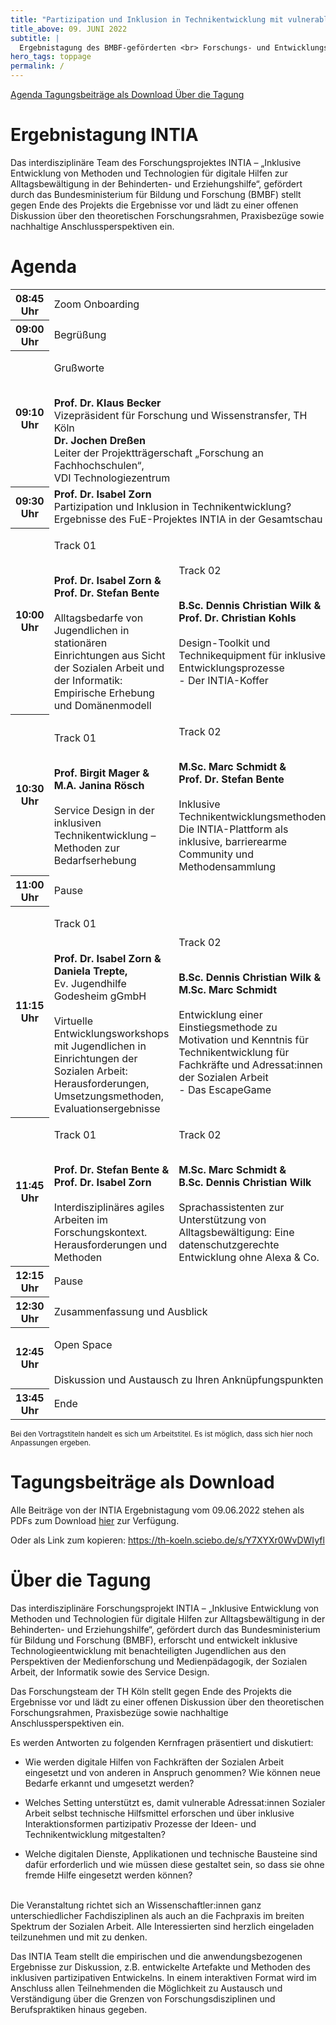 ```yaml
---
title: "Partizipation und Inklusion in Technikentwicklung mit vulnerablen Gruppen"
title_above: 09. JUNI 2022
subtitle: |
  Ergebnistagung des BMBF-geförderten <br> Forschungs- und Entwicklungsprojekts INTIA
hero_tags: toppage
permalink: /
---
```


<div class="button-row">
<a href="#agenda" class="button is-rounded is-dark">
  <span>Agenda</span>
</a>
<a href="#tagungsbeitrge-als-download" class="button is-rounded is-dark">
  <span>Tagungsbeiträge als Download</span>
</a>
<a href="#ber-die-tagung" class="button is-rounded is-dark">
  <span>Über die Tagung</span>
</a>
</div>

# Ergebnistagung INTIA

Das interdisziplinäre Team des Forschungsprojektes INTIA – „Inklusive Entwicklung von Methoden und
Technologien für digitale Hilfen zur Alltagsbewältigung in der Behinderten- und Erziehungshilfe“,
gefördert durch das Bundesministerium für Bildung und Forschung (BMBF) stellt gegen Ende des
Projekts die Ergebnisse vor und lädt zu einer offenen Diskussion über den theoretischen
Forschungsrahmen, Praxisbezüge sowie nachhaltige Anschlussperspektiven ein.

<!---
{% include highlighter.html min-height25p=false content="

<div class='columns'>
<div class='column is-one-third has-text-centered'>
<span class='icon is-small'>
<i class='fas icon-calendar fa-2x'></i>
</span>
<h3>Wann</h3>
Donnerstag, 09.06.2022
</br>
09:00 bis 13:30 Uhr
</div>
<div class='column is-one-third has-text-centered'>
<span class='icon is-small'>
<i class='fas icon-location fa-2x'></i>
</span>
<h3>Wo</h3>
Online, auf Zoom.
</br>
Kostenlos
</div>
<div class='column is-one-third has-text-centered'>
<span class='icon is-small'>
<i class='fas icon-login fa-2x'></i>
</span>
<h3>Wie</h3>
Anmeldung an
</br>

[intia@th-koeln.de](mailto:intia@th-koeln.de)

</div>
</div>
" %}
--->

# Agenda

<table class="tb">
    <tr>
       <th>08:45 Uhr</th>
       <td colspan="2">
          Zoom Onboarding
        </td>
    </tr>
    <tr>
        <th>09:00 Uhr</th>
        <td colspan="2">
          Begrüßung      
        </td>
    </tr>
    <tr>
        <th>09:10 Uhr</th>
        <td colspan="2">
          <p>Grußworte</p>
          <br>
          <strong>Prof. Dr. Klaus Becker</strong>
          <br>
          Vizepräsident für Forschung und Wissenstransfer, TH Köln
          <br>
          <strong>Dr. Jochen Dreßen</strong>
          <br>
          Leiter der Projektträgerschaft „Forschung an Fachhochschulen“, 
          <br>
          VDI Technologiezentrum
        </td>
    </tr>
    <tr>
        <th>09:30 Uhr</th>
        <td colspan="2">
          <strong>Prof. Dr. Isabel Zorn</strong>
          <br>
          Partizipation und Inklusion in Technikentwicklung? 
          <br>
          Ergebnisse des FuE-Projektes INTIA in der Gesamtschau
        </td>
    </tr>
    <tr>
        <th>10:00 Uhr</th>
        <td>
           <p>Track 01</p>
          <br>
          <strong>Prof. Dr. Isabel Zorn &</strong>
          <br>
          <strong>Prof. Dr. Stefan Bente</strong>
          <br>
          <br>
          Alltagsbedarfe von Jugendlichen in stationären Einrichtungen aus Sicht der Sozialen Arbeit und der Informatik: Empirische Erhebung und Domänenmodell
        </td>
        <td>
           <p> Track 02</p>
           <br>
           <strong>B.Sc. Dennis Christian Wilk &</strong>
          <br>
           <strong>Prof. Dr. Christian Kohls</strong>
          <br>
          <br>
          Design-Toolkit und Technikequipment für inklusive Entwicklungsprozesse 
          <br>
          - Der INTIA-Koffer
        </td>
    </tr>
     <tr>
        <th>10:30 Uhr</th>
        <td>
            <p>Track 01</p>
          <br>
           <strong>Prof. Birgit Mager &</strong>
          <br>
           <strong>M.A. Janina Rösch</strong>
          <br>
          <br>
          Service Design in der inklusiven Technikentwicklung – Methoden zur Bedarfserhebung
        </td>
        <td>
            <p>Track 02</p>
                    <br>
           <strong>M.Sc. Marc Schmidt &</strong>
          <br>
           <strong>Prof. Dr. Stefan Bente</strong>
          <br>
          <br>
          Inklusive Technikentwicklungsmethoden: Die INTIA-Plattform als inklusive, barrierearme Community und Methodensammlung
        </td>
    </tr>
    <tr>
        <th>11:00 Uhr</th>
        <td colspan="2">
          Pause
        </td>
    </tr>
    <tr>
        <th>11:15 Uhr</th>
        <td>
           <p>Track 01</p>
          <br>
           <strong>Prof. Dr. Isabel Zorn &</strong>
          <br>
           <strong>Daniela Trepte, </strong>
           <br>
           Ev. Jugendhilfe Godesheim gGmbH
          <br>
          <br>
          Virtuelle Entwicklungsworkshops mit Jugendlichen in Einrichtungen der Sozialen Arbeit: 
          <br>
          Herausforderungen, Umsetzungsmethoden, Evaluationsergebnisse
        </td>
        <td>
           <p>Track 02</p>
          <br>
           <strong>B.Sc. Dennis Christian Wilk &</strong>
          <br>
            <strong>M.Sc. Marc Schmidt</strong>
          <br>
          <br>
          Entwicklung einer Einstiegsmethode zu Motivation und Kenntnis für Technikentwicklung für Fachkräfte und Adressat:innen der Sozialen Arbeit 
          <br>
          - Das EscapeGame
        </td>
    </tr>
     <tr>
        <th>11:45 Uhr</th>
        <td>
           <p>Track 01</p>
          <br>
           <strong>Prof. Dr. Stefan Bente &</strong>
          <br>
            <strong>Prof. Dr. Isabel Zorn </strong>
          <br>
          <br>
          Interdisziplinäres agiles Arbeiten im Forschungskontext. Herausforderungen und Methoden
        </td>
        <td>
           <p>Track 02</p>
          <br>
           <strong>M.Sc. Marc Schmidt &</strong>
          <br>
            <strong>B.Sc. Dennis Christian Wilk</strong>
          <br>
          <br>
          Sprachassistenten zur Unterstützung von Alltagsbewältigung: Eine datenschutzgerechte Entwicklung ohne Alexa & Co.
        </td>
    </tr>
    <tr>
        <th>12:15 Uhr</th>
        <td colspan="2">
          Pause
        </td>
    </tr>
    <tr>
        <th>12:30 Uhr</th>
        <td colspan="2">
          Zusammenfassung und Ausblick
        </td>
    </tr>
    <tr>
        <th>12:45 Uhr</th>
        <td colspan="2">
          <p>Open Space</p>
          <br>
          Diskussion und Austausch zu Ihren Anknüpfungspunkten
        </td>
    </tr>
    <tr>
        <th>13:45 Uhr</th>
        <td colspan="2">
          Ende
        </td>
    </tr>
</table>
<small> Bei den Vortragstiteln handelt es sich um Arbeitstitel. Es ist möglich, dass sich hier noch Anpassungen ergeben.</small>

# Tagungsbeiträge als Download

Alle Beiträge von der INTIA Ergebnistagung vom 09.06.2022 stehen als PDFs zum Download [hier](https://th-koeln.sciebo.de/s/Y7XYXr0WvDWIyfl) zur Verfügung.

Oder als Link zum kopieren: https://th-koeln.sciebo.de/s/Y7XYXr0WvDWIyfl

# Über die Tagung

Das interdisziplinäre Forschungsprojekt INTIA – „Inklusive Entwicklung von Methoden und
Technologien für digitale Hilfen zur Alltagsbewältigung in der Behinderten- und Erziehungshilfe“,
gefördert durch das Bundesministerium für Bildung und Forschung (BMBF), erforscht und entwickelt
inklusive Technologieentwicklung mit benachteiligten Jugendlichen aus den Perspektiven der
Medienforschung und Medienpädagogik, der Sozialen Arbeit, der Informatik sowie des Service
Design.

Das Forschungsteam der TH Köln stellt gegen Ende des Projekts die Ergebnisse vor und lädt zu einer
offenen Diskussion über den theoretischen Forschungsrahmen, Praxisbezüge sowie nachhaltige
Anschlussperspektiven ein.

Es werden Antworten zu folgenden Kernfragen präsentiert und diskutiert:

- Wie werden digitale Hilfen von Fachkräften der Sozialen Arbeit eingesetzt und von anderen in
  Anspruch genommen? Wie können neue Bedarfe erkannt und umgesetzt werden?

- Welches Setting unterstützt es, damit vulnerable Adressat:innen Sozialer Arbeit selbst technische
  Hilfsmittel erforschen und über inklusive Interaktionsformen partizipativ Prozesse der Ideen- und
  Technikentwicklung mitgestalten?

- Welche digitalen Dienste, Applikationen und technische Bausteine sind dafür erforderlich und wie
  müssen diese gestaltet sein, so dass sie ohne fremde Hilfe eingesetzt werden können?

<br>
Die Veranstaltung richtet sich an Wissenschaftler:innen ganz unterschiedlicher
Fachdisziplinen als auch an die Fachpraxis im breiten Spektrum der Sozialen Arbeit. Alle Interessierten
sind herzlich eingeladen teilzunehmen und mit zu denken.

Das INTIA Team stellt die empirischen und die anwendungsbezogenen Ergebnisse zur Diskussion, z.B.
entwickelte Artefakte und Methoden des inklusiven partizipativen Entwickelns. In einem interaktiven
Format wird im Anschluss allen Teilnehmenden die Möglichkeit zu Austausch und Verständigung über
die Grenzen von Forschungsdisziplinen und Berufspraktiken hinaus gegeben.

<!---
# Teilnehmen

Eine Registrierung ist für die Teilnahme nicht nötig. Sie erhalten den Zugangslink zu Zoom automatisiert über eine Email an [intia@th-koeln.de](mailto:intia@th-koeln.de). Auch wenn Sie Anregungen oder Fragen haben, schreiben Sie uns gerne an [carola.janda@th-koeln.de](mailto:carola.janda@th-koeln.de).
--->
